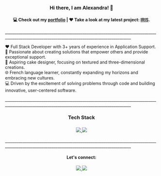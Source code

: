<h3  align="center"> Hi there, I am Alexandra! 👋</h3>
<h4 align="center">
  💻 Check out my <a href="https://alexandralionga.dev">portfolio</a> | ❤️ Take a look at my latest project: <a href="https://github.com/alexandra-lionga/iris">IRIS</a>.
</h4>
<p>_______________________________________________________________________________________________________________________________________________
</p>
<p >

❤️ Full Stack Developer with 3+ years of experience in Application Support.<br/>
🌱 Passionate about creating solutions that empower others and provide exceptional support.<br/>
🧁 Aspiring cake designer, focusing on textured and three-dimensional creations.<br/>
🌐 French language learner, constantly expanding my horizons and embracing new cultures.<br/>
💻 Driven by the excitement of solving problems through code and building innovative, user-centered software.
</p>
_______________________________________________________________________________________________________________________________________________

<h3 align="center">
Tech Stack
</h3>

<h3 align="center">
<p align="center">
  <a href="https://alexandralionga.dev">
    <img src="https://skillicons.dev/icons?i=html,css,sass,js,py,anaconda,nodejs,mysql,nodejs" />
     <img src="https://skillicons.dev/icons?i=express,react,git,github,postman,linux,pycharm,selenium,vscode" />
  </a>
</p>
</h3>
<p>_______________________________________________________________________________________________________________________________________________
</p>
<h4 align="center">
  Let's connect:
</h4>
<p align="center">
  <a href="https://www.linkedin.com/in/alexandralionga">
    <img src="https://skillicons.dev/icons?i=linkedin" />
  </a>
  <a href="mailto:alexandrajoselia@gmail.com">
    <img src="https://skillicons.dev/icons?i=gmail" />
  </a>
</p>
